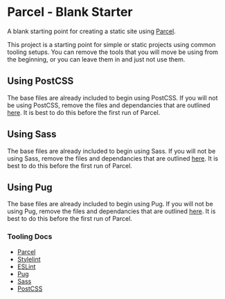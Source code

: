 # Parcel - Blank Starter
A blank starting point for creating a static site using [Parcel](https://parceljs.org).

This project is a starting point for simple or static projects using common tooling setups. You can remove the tools that you will move be using from the beginning, or you can leave them in and just not use them.

## Using PostCSS
The base files are already included to begin using PostCSS. If you will not be using PostCSS, remove the files and dependancies that are outlined [here](https://parceljs.org/css.html). It is best to do this before the first run of Parcel.

## Using Sass
The base files are already included to begin using Sass. If you will not be using Sass, remove the files and dependancies that are outlined [here](https://parceljs.org/scss.html). It is best to do this before the first run of Parcel.

## Using Pug
The base files are already included to begin using Pug. If you will not be using Pug, remove the files and dependancies that are outlined [here](https://parceljs.org/pug.html). It is best to do this before the first run of Parcel.

### Tooling Docs
- [Parcel](https://parceljs.org)
- [Stylelint](https://stylelint.io)
- [ESLint](https://eslint.org)
- [Pug](https://pugjs.org/api/getting-started.html)
- [Sass](https://sass-lang.com)
- [PostCSS](https://postcss.org)
